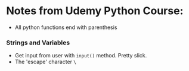 # Notes from Udemy Python Course:
* All python functions end with parenthesis

### Strings and Variables
* Get input from user with `input()` method.  Pretty slick.
* The 'escape' character `\`

